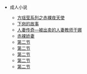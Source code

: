 <!-- docs/_sidebar.md -->

- 成人小说

  - [方瑶莹系列之赤裸夜天使](/an/FangYaoYingXiLieZhiChiLuoYeTianShi)
  - [下岗的故事](/an/XiaGangDeGuShi)
  - [人妻传奇—被出卖的人妻教师于娜](/an/RenQiChuanQiBeiChuMaiDeRenQiJiaoShiYuNa)
  - [赤裸娇妻](/an/ChiLuoJiaoQi)
  - [第二节](/an/)
  - [第二节](/an/)
  - [第二节](/an/)
  - [第二节](/an/)
  - [第二节](/an/)
